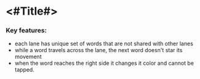 #  <#Title#>

### Key features:
- each lane has unique set of words that are not shared with other lanes
- while a word travels across the lane, the next word doesn't star its movement
- when the word reaches the right side it changes it color and cannot be tapped.
